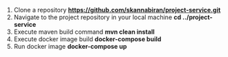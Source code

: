 1. Clone a repository
   **https://github.com/skannabiran/project-service.git**
2. Navigate to the project repository in your local machine
   **cd ../project-service**
3. Execute maven build command
   **mvn clean install**
4. Execute docker image build
   **docker-compose build**
5. Run docker image
   **docker-compose up**
